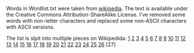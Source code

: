 Words in Wordlist.txt were taken from [wikipedia](https://en.wiktionary.org/wiki/Wiktionary:Frequency_lists#English). 
The text is available under the Creative Commons Attribution-ShareAlike License. I've removed some words with non-letter characters and
replaced some non-ASCII characters with ASCII versions. 

The list is slpit into multiple pieces on Wikipedida:
[1](https://en.wiktionary.org/wiki/Wiktionary:Frequency_lists/TV/2006/1-1000) [2](https://en.wiktionary.org/wiki/Wiktionary:Frequency_lists/TV/2006/1001-2000) [3](https://en.wiktionary.org/wiki/Wiktionary:Frequency_lists/TV/2006/2001-3000) [4](https://en.wiktionary.org/wiki/Wiktionary:Frequency_lists/TV/2006/3001-4000) [5](https://en.wiktionary.org/wiki/Wiktionary:Frequency_lists/TV/2006/4001-5000) [6](https://en.wiktionary.org/wiki/Wiktionary:Frequency_lists/TV/2006/5001-6000)  [7](https://en.wiktionary.org/wiki/Wiktionary:Frequency_lists/TV/2006/6001-7000) [8](https://en.wiktionary.org/wiki/Wiktionary:Frequency_lists/TV/2006/7001-8000) [9](https://en.wiktionary.org/wiki/Wiktionary:Frequency_lists/TV/2006/8001-9000) [10](https://en.wiktionary.org/wiki/Wiktionary:Frequency_lists/TV/2006/9001-10000) [11](https://en.wiktionary.org/wiki/Wiktionary:Frequency_lists/TV/2006/10001-12000) [12](https://en.wiktionary.org/wiki/Wiktionary:Frequency_lists/TV/2006/12001-14000) [13](https://en.wiktionary.org/wiki/Wiktionary:Frequency_lists/TV/2006/14001-16000) [14](https://en.wiktionary.org/wiki/Wiktionary:Frequency_lists/TV/2006/16001-18000) [15](https://en.wiktionary.org/wiki/Wiktionary:Frequency_lists/TV/2006/18001-20000) [16](https://en.wiktionary.org/wiki/Wiktionary:Frequency_lists/TV/2006/20001-22000) [17](https://en.wiktionary.org/wiki/Wiktionary:Frequency_lists/TV/2006/22001-24000) [18](https://en.wiktionary.org/wiki/Wiktionary:Frequency_lists/TV/2006/24001-26000) [19](https://en.wiktionary.org/wiki/Wiktionary:Frequency_lists/TV/2006/26001-28000) [20](https://en.wiktionary.org/wiki/Wiktionary:Frequency_lists/TV/2006/28001-30000) [21](https://en.wiktionary.org/wiki/Wiktionary:Frequency_lists/TV/2006/30001-32000) [22](https://en.wiktionary.org/wiki/Wiktionary:Frequency_lists/TV/2006/32001-34000) [23](https://en.wiktionary.org/wiki/Wiktionary:Frequency_lists/TV/2006/34001-36000) [24](https://en.wiktionary.org/wiki/Wiktionary:Frequency_lists/TV/2006/36001-38000) [25](https://en.wiktionary.org/wiki/Wiktionary:Frequency_lists/TV/2006/38001-40000) [26](https://en.wiktionary.org/wiki/Wiktionary:Frequency_lists/TV/2006/40001-41284) [27]

